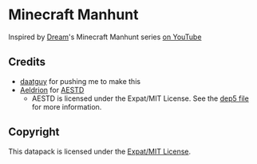 <!--
SPDX-FileCopyrightText: 2020 Nathaniel Fitzenrider

SPDX-License-Identifier: MIT
-->

# Minecraft Manhunt
Inspired by [Dream]'s Minecraft Manhunt series [on YouTube][mcmanhunt-yt]

[Dream]: //www.youtube.com/c/Dreamm
[mcmanhunt-yt]: //www.youtube.com/playlist?list=PLChiKQUYPsJ9_ZXHeT287Ry2tIX1AiSkq

## Credits
- [daatguy](//github.com/daatguy) for pushing me to make this
- [Aeldrion](//github.com/Aeldrion) for [AESTD](//github.com/Aeldrion/AESTD)
    - AESTD is licensed under the Expat/MIT License.
    See the [dep5 file](.reuse/dep5) for more information.

## Copyright
This datapack is licensed under the [Expat/MIT License](LICENSE).
